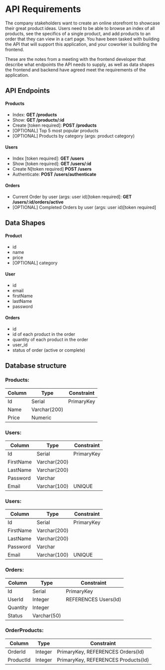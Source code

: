 # API Requirements

The company stakeholders want to create an online storefront to showcase their great product ideas. Users need to be able to browse an index of all products, see the specifics of a single product, and add products to an order that they can view in a cart page. You have been tasked with building the API that will support this application, and your coworker is building the frontend.

These are the notes from a meeting with the frontend developer that describe what endpoints the API needs to supply, as well as data shapes the frontend and backend have agreed meet the requirements of the application.

## API Endpoints

#### Products

- Index: **GET /products**
- Show: **GET /products/:id**
- Create [token required]: **POST /products**
- [OPTIONAL] Top 5 most popular products
- [OPTIONAL] Products by category (args: product category)

#### Users

- Index [token required]: **GET /users**
- Show [token required]: **GET /users/:id**
- Create N[token required] **POST /users**
- Authenticate: **POST /users/authenticate**

#### Orders

- Current Order by user (args: user id)[token required]: **GET /users/:id/orders/active**
- [OPTIONAL] Completed Orders by user (args: user id)[token required]

## Data Shapes

#### Product

- id
- name
- price
- [OPTIONAL] category

#### User

- id
- email
- firstName
- lastName
- password

#### Orders

- id
- id of each product in the order
- quantity of each product in the order
- user_id
- status of order (active or complete)

## Database structure

### Products:

| Column | Type         | Constraint |
| ------ | ------------ | ---------- |
| Id     | Serial       | PrimaryKey |
| Name   | Varchar(200) |            |
| Price  | Numeric      |            |

### Users:

| Column    | Type         | Constraint |
| --------- | ------------ | ---------- |
| Id        | Serial       | PrimaryKey |
| FirstName | Varchar(200) |            |
| LastName  | Varchar(200) |            |
| Password  | Varchar      |            |
| Email     | Varchar(100) | UNIQUE     |

### Users:

| Column    | Type         | Constraint |
| --------- | ------------ | ---------- |
| Id        | Serial       | PrimaryKey |
| FirstName | Varchar(200) |            |
| LastName  | Varchar(200) |            |
| Password  | Varchar      |            |
| Email     | Varchar(100) | UNIQUE     |

### Orders:

| Column   | Type        | Constraint           |
| -------- | ----------- | -------------------- |
| Id       | Serial      | PrimaryKey           |
| UserId   | Integer     | REFERENCES Users(Id) |
| Quantity | Integer     |                      |
| Status   | Varchar(50) |                      |

### OrderProducts:

| Column    | Type    | Constraint              |
| --------- | ------- | ----------------------- |
| OrderId   | Integer | PrimaryKey, REFERENCES Orders(Id)   |
| ProductId | Integer | PrimaryKey, REFERENCES Products(Id) |
